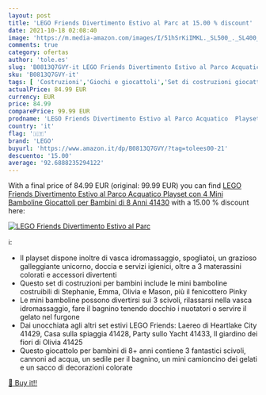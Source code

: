 ```yaml
---
layout: post
title: 'LEGO Friends Divertimento Estivo al Parc at 15.00 % discount'
date: 2021-10-18 02:08:40
image: 'https://m.media-amazon.com/images/I/51hSrKiIMKL._SL500_._SL400_.jpg'
comments: true
category: ofertas
author: 'tole.es'
slug: 'B0813Q7GVY-it LEGO Friends Divertimento Estivo al Parco Acquatico...'
sku: 'B0813Q7GVY-it'
tags: [ 'Costruzioni','Giochi e giocattoli','Set di costruzioni giocattolo','lego', ]
actualPrice: 84.99 EUR
currency: EUR
price: 84.99
comparePrice: 99.99 EUR
prodname: 'LEGO Friends Divertimento Estivo al Parco Acquatico  Playset con 4 Mini Bamboline  Giocattoli per Bambini di 8 Anni  41430'
country: 'it'
flag: '🇮🇹'
brand: 'LEGO'
buyurl: 'https://www.amazon.it/dp/B0813Q7GVY/?tag=tolees00-21'
descuento: '15.00'
average: '92.6888235294122'
---
```


With a final price of 84.99 EUR (original: 99.99 EUR) you can find [LEGO Friends Divertimento Estivo al Parco Acquatico  Playset con 4 Mini Bamboline  Giocattoli per Bambini di 8 Anni  41430](https://www.amazon.it/dp/B0813Q7GVY/?tag=tolees00-21) with a  15.00 % discount here:

[![LEGO Friends Divertimento Estivo al Parc](https://m.media-amazon.com/images/I/51hSrKiIMKL._SL500_._SL400_.jpg)](https://www.amazon.it/dp/B0813Q7GVY/?tag=tolees00-21)

ℹ️:

- Il playset dispone inoltre di vasca idromassaggio, spogliatoi, un grazioso galleggiante unicorno, doccia e servizi igienici, oltre a 3 materassini colorati e accessori divertenti
- Questo set di costruzioni per bambini include le mini bamboline costruibili di Stephanie, Emma, ​​Olivia e Mason, più il fenicottero Pinky
- Le mini bamboline possono divertirsi sui 3 scivoli, rilassarsi nella vasca idromassaggio, fare il bagnino tenendo docchio i nuotatori o servire il gelato nel furgone
- Dai unocchiata agli altri set estivi LEGO Friends: Laereo di Heartlake City 41429, Casa sulla spiaggia 41428, Party sullo Yacht 41433, Il giardino dei fiori di Olivia 41425
- Questo giocattolo per bambini di 8+ anni contiene 3 fantastici scivoli, cannoni ad acqua, un sedile per il bagnino, un mini camioncino dei gelati e un sacco di decorazioni colorate

[🛒 Buy it!!](https://www.amazon.it/dp/B0813Q7GVY/?tag=tolees00-21)
